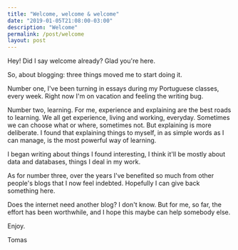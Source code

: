 ```yaml
---
title: "Welcome, welcome & welcome"
date: "2019-01-05T21:08:00-03:00"
description: "Welcome"
permalink: /post/welcome
layout: post
---
```


Hey! Did I say welcome already? Glad you're here.

So, about blogging: three things moved me to start doing it.

Number one, I've been turning in essays during my Portuguese classes, every week. Right now I'm on vacation
and feeling the writing bug.

Number two, learning. For me, experience and explaining are the best roads to learning.
We all get experience, living and working, everyday. Sometimes we can choose what or where, sometimes not.
But explaining is more deliberate. I found that explaining things to myself, in as simple words as I can manage, is the most powerful way of learning.

I began writing about things I found interesting, I think it'll be mostly about data and databases, things I deal in my work.

As for number three, over the years I've benefited so much from other people's blogs that I now feel indebted. Hopefully I can give back something here.

Does the internet need another blog? I don't know. But for me, so far, the effort has been worthwhile, and I hope this maybe can help somebody else.

Enjoy.

Tomas
